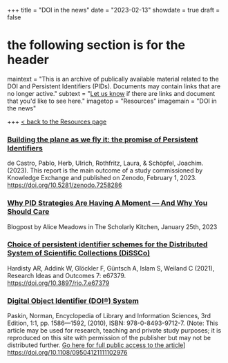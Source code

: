 +++
title = "DOI in the news"
date = "2023-02-13"
showdate = true
draft = false
# the following section is for the header
maintext = "This is an archive of publically available material related to the DOI and Persistent Identifiers (PIDs). Documents may contain links that are no longer active."
subtext = "[Let us know](mailto://info@doi.org) if there are links and document that you'd like to see here."
imagetop = "Resources"
imagemain = "DOI in the news"

+++
[< back to the Resources page](/the-identifier/resources/)

### [Building the plane as we fly it: the promise of Persistent Identifiers](https://doi.org/10.5281/zenodo.7258286)
de Castro, Pablo, Herb, Ulrich, Rothfritz, Laura, & Schöpfel, Joachim. (2023). This report is the main outcome of a study commissioned by Knowledge Exchange and published on Zenodo, February 1, 2023. https://doi.org/10.5281/zenodo.7258286

### [Why PID Strategies Are Having A Moment — And Why You Should Care](https://scholarlykitchen.sspnet.org/2023/01/25/why-pid-strategies-are-having-a-moment-and-why-you-should-care/)
Blogpost by Alice Meadows in The Scholarly Kitchen, January 25th, 2023 

### [Choice of persistent identifier schemes for the Distributed System of Scientific Collections (DiSSCo)](https://doi.org/10.3897/rio.7.e67379) 
Hardisty AR, Addink W, Glöckler F, Güntsch A, Islam S, Weiland C (2021), Research Ideas and Outcomes 7: e67379. https://doi.org/10.3897/rio.7.e67379

### [Digital Object Identifier (DOI®) System](/resources/DOI_article_ELIS3.pdf)

Paskin, Norman, Encyclopedia of Library and Information Sciences, 3rd Edition, 1:1, pp. 1586—1592, (2010), ISBN: 978-0-8493-9712-7. (Note: This article may be used for research, teaching and private study purposes; it is reproduced on this site with permission of the publisher but may not be distributed further. [Go here for full public access to the article](https://doi.org/10.1108/09504121111102976)] https://doi.org/10.1108/09504121111102976